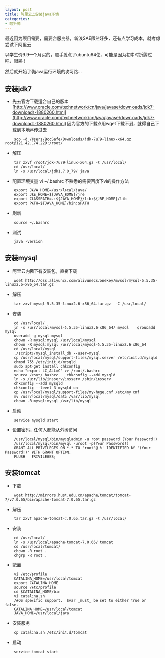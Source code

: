 ```yaml
---
layout: post
title: 阿里云上安装java环境
categories:
- 瞎折腾
---
```


最近因为项目需要，需要台服务器，新浪SAE限制好多，还有点学习成本，就考虑尝试下阿里云

以学生价9.9一个月买的，顺手就点了ubuntu64位，可能是因为初中时折腾过吧，眼熟！

然后就开始了装java运行环境的坎坷路...

## 安装jdk7

* 先去官方下载适合自己的版本 
	[http://www.oracle.com/technetwork/cn/java/javase/downloads/jdk7-downloads-1880260.html](http://www.oracle.com/technetwork/cn/java/javase/downloads/jdk7-downloads-1880260.html)
因为官方的下载点用wget下载不到，就得自己下载到本地再传过去  

```
	scp -d /Users/BccSafe/Downloads/jdk-7u79-linux-x64.gz root@121.42.174.229:/root/
``` 

* 解压

```	
	tar zxvf /root/jdk-7u79-linux-x64.gz -C /usr/local/
	cd /usr/local/
	ln -s /usr/local/jdk1.7.0_79/ java 
```

* 配置环境变量 vi ~/.bashrc 不熟悉的需要百度下vi的操作方法 

```	
	export JAVA_HOME=/usr/local/java/ 
	export JRE_HOME=${JAVA_HOME}/jre	
	export CLASSPATH=.:${JAVA_HOME}/lib:${JRE_HOME}/lib
	export PATH=${JAVA_HOME}/bin:$PATH 	
```

* 刷新

```
	source ~/.bashrc
```

* 测试

```
	java -version
```
	
## 安装mysql

* 阿里云内网下有安装包，直接下载

```	
	wget http://oss.aliyuncs.com/aliyunecs/onekey/mysql/mysql-5.5.35-linux2.6-x86_64.tar.gz
```

* 解压

```
	tar zxvf mysql-5.5.35-linux2.6-x86_64.tar.gz  -C /usr/local/ 
```
 
* 安装

```	
	cd /usr/local/
	ln -s /usr/local/mysql-5.5.35-linux2.6-x86_64/ mysql 	groupadd mysql
	useradd -g mysql mysql
	chown -R mysql:mysql /usr/local/mysql
	chown -R mysql:mysql /usr/local/mysql-5.5.35-linux2.6-x86_64
	cd /usr/local/mysql
	./scripts/mysql_install_db --user=mysql  
	cp /usr/local/mysql/support-files/mysql.server /etc/init.d/mysqld 
	chmod 755 /etc/init.d/mysqld
	sudo apt-get install chkconfig 
	echo "export LC_ALL=C" >> /root/.bashrc
	source /root/.bashrc 	chkconfig --add mysqld
	ln -s /usr/lib/insserv/insserv /sbin/insserv
 	chkconfig --add mysqld
	chkconfig --level 3 mysqld on 
	cp /usr/local/mysql/support-files/my-huge.cnf /etc/my.cnf
	mv /usr/local/mysql/data /var/lib/mysql
	chown -R mysql:mysql /var/lib/mysql
```

* 启动

```
	service mysqld start
```

* 设置密码，任何人都能从外网访问

```	
	/usr/local/mysql/bin/mysqladmin -u root password (Your Password!)
	/usr/local/mysql/bin/mysql -uroot -p(Your Password!)
	GRANT ALL PRIVILEGES ON *.* TO 'root'@'%' IDENTIFIED BY '(Your Password!)' WITH GRANT OPTION;
	FLUSH   PRIVILEGES; 	
```

## 安装tomcat

* 下载

```
	wget http://mirrors.hust.edu.cn/apache/tomcat/tomcat-7/v7.0.65/bin/apache-tomcat-7.0.65.tar.gz
```

* 解压

```	
	tar zxvf apache-tomcat-7.0.65.tar.gz -C /usr/local/
```

* 安装 

```	
	cd /usr/local/
	ln -s /usr/local/apache-tomcat-7.0.65/ tomcat 
	cd /usr/local/tomcat/
	chown -R root .
	chgrp -R root .
```

* 配置

```
	vi /etc/profile
	CATALINA_HOME=/usr/local/tomcat 
	export CATALINA_HOME
	source /etc/profile
	cd $CATALINA_HOME/bin
	vi catalina.sh
	/#OS specific support.  $var _must_ be set to either true or false.
	CATALINA_HOME=/usr/local/tomcat
	JAVA_HOME=/usr/local/java 
```

* 安装服务

```
	cp catalina.sh /etc/init.d/tomcat
```

* 启动

```	
	service tomcat start
```





 